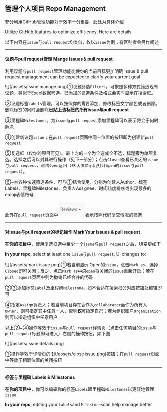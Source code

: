 ## 管理个人项目  Repo Management

充分利用GitHub管理功能对于效率十分重要，此处为具体介绍

Utilize GitHub features to optimize efficiency. Here are details

以下内容在`issue`与`pull request`均类似，故以`issue`为例；有区别者会另作阐述

---

#### 议题与pull request管理 Mange Issues & pull request

利用议题与`pull request`管理功能能使你的当前目标更加明确  Issue & pull request management can be expected to clarify your current goal

![](/assets/issue manage.png)①议题筛选`Filters`，可按照多种方式筛选现有议题，类似于Excel数据筛选。已添加的筛选条件及格式会实时显示在搜索框。

②议题标签`Labels`管理。可以按照你的需要添加、修改标签文字颜色或者删除。删除标签的同时会删除**已贴上该标签的所有issue与pull request**

③里程碑`Milestones`。为`issue`与`pull request`添加里程碑可以表示将会于何时解决

④创建新议题`issue`；在`pull request`页面中同一位置的按钮即为创建新`pull request`

⑤复选框（仅你的项目可见）。最上方的一个为全选或全不选，标题旁为单项复选。选择之后可以对其进行操作（见下一部分）；点击`Closed`查看已关闭的`issue`与`pull request`，点击`Open`返回（默认仅显示仍打开`Open`的`issue`与`pull request`）。

⑥~⑩各种快速筛选条件，可与①结合使用，分别为创建人Author、标签Labels、里程碑Milestones、负责人Assignee、时间热度排序或出现最多的emoji表情符号

此外在`pull request`页面中![](/assets/review.png)表示按照代码复查情况的筛选

---

#### 对issue与pull request的标记操作  Mark Your Issues & pull request

**在你的项目中**，使用复选框选中至少一个`issue`与`pull request`之后，UI变更如下

**In your repo**, select at least one `issue`与`pull request`, UI changes to:

![](/assets/mark issue.png)①若当前显示 Open的`issue`，点击`Mark as`，选择`Closed`即可关闭；反之，点击`Mark as`中的`open`将关闭的`issue`重新开启；若在`pull request`页面中则为撤销已经合并的代码

②③添加标签`Label`及里程碑`Milestone`，如不合适在搜索框旁对应按钮处编辑即可

④指定`Assign`负责人；若当前项目存在合作人`collaborator`而你为所有人`Owner`，则可指定其中任意一人，否则**仅可**指定自己；若为组织账户`Organization`则可以指定组织中任意用户

以上②~④操作等效于`issue`与`pull request`详情页（点击任何项目的`issue`与`pull request`标题即可进入）右侧的操作按钮，如下图

![](/assets/issue details.png)

①操作等效于详情页的![](/assets/close issue.png)按钮；在`pull request`页面中等效于相同位置的关闭按钮

---

#### 标签与里程碑  Labels & Milestones

**在你的项目中**，你可以编辑你的标签`Labels`跟里程碑`Milestones`以更好地管理`issue`

**In your repo**, editing your `Labels`and `Milestones`can help manage better

